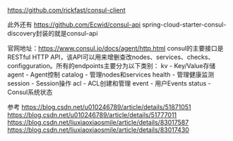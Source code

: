 https://github.com/rickfast/consul-client


此外还有
https://github.com/Ecwid/consul-api
spring-cloud-starter-consul-discovery封装的就是consul-api


官网地址：https://www.consul.io/docs/agent/http.html
consul的主要接口是RESTful HTTP API，该API可以用来增删查改nodes、services、checks、configguration。所有的endpoints主要分为以下类别：
kv - Key/Value存储
agent - Agent控制
catalog - 管理nodes和services
health - 管理健康监测
session - Session操作
acl - ACL创建和管理
event - 用户Events
status - Consul系统状态

参考
https://blog.csdn.net/u010246789/article/details/51871051
https://blog.csdn.net/u010246789/article/details/51777011
https://blog.csdn.net/liuxiaoxiaosmile/article/details/83017587
https://blog.csdn.net/liuxiaoxiaosmile/article/details/83017430

